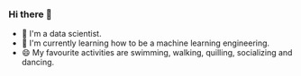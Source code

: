 ### Hi there 👋


<!--
**MahsaSeifikar/MahsaSeifikar** is a ✨ _special_ ✨ repository because its `README.md` (this file) appears on your GitHub profile.

Here are some ideas to get you started:

- 🔭 I’m currently work as a Data Scientist
- 🌱 I’m currently learning ...
- 👯 I’m looking to collaborate on ...
- 🤔 I’m looking for help with ...
- 💬 Ask me about ...
- 📫 How to reach me: ...
- 😄 Pronouns: ...
- ⚡ Fun fact: 
-->
- 🔭 I'm a data scientist.
- 🌱 I'm currently learning how to be a machine learning engineering.
- 😄 My favourite activities are swimming, walking, quilling, socializing and dancing.

